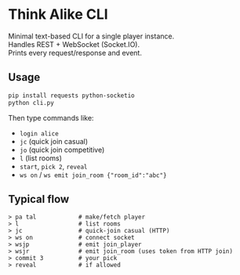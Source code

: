 # Think Alike CLI

Minimal text-based CLI for a single player instance.  
Handles REST + WebSocket (Socket.IO).  
Prints every request/response and event.

## Usage

```bash
pip install requests python-socketio
python cli.py
```

Then type commands like:
- `login alice`
- `jc` (quick join casual)
- `jo` (quick join competitive)
- `l` (list rooms)
- `start`, `pick 2`, `reveal`
- `ws on` / `ws emit join_room {"room_id":"abc"}`

## Typical flow

```
> pa tal            # make/fetch player
> l                 # list rooms
> jc                # quick-join casual (HTTP)
> ws on             # connect socket
> wsjp              # emit join_player
> wsjr              # emit join_room (uses token from HTTP join)
> commit 3          # your pick
> reveal            # if allowed
```
